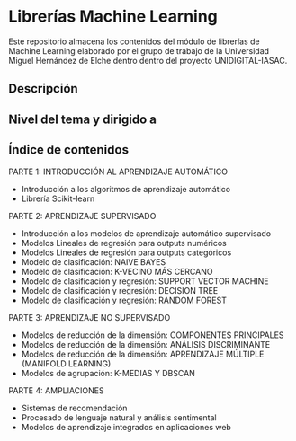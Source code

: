 # Librerías Machine Learning

Este repositorio almacena los contenidos del módulo de librerías de Machine Learning elaborado por el grupo de trabajo de la Universidad Miguel Hernández de Elche dentro dentro del proyecto UNIDIGITAL-IASAC.

## Descripción


## Nivel del tema y dirigido a


## Índice de contenidos

PARTE 1: INTRODUCCIÓN AL APRENDIZAJE AUTOMÁTICO

* Introducción a los algoritmos de aprendizaje automático
* Librería Scikit-learn


PARTE 2: APRENDIZAJE SUPERVISADO

* Introducción a los modelos de aprendizaje automático supervisado
* Modelos Lineales de regresión para outputs numéricos
* Modelos Lineales de regresión para outputs categóricos
* Modelo de clasificación: NAIVE BAYES
* Modelo de clasificación: K-VECINO MÁS CERCANO
* Modelo de clasificación y regresión: SUPPORT VECTOR MACHINE
* Modelo de clasificación y regresión: DECISION TREE
* Modelo de clasificación y regresión: RANDOM FOREST

PARTE 3: APRENDIZAJE NO SUPERVISADO

* Modelos de reducción de la dimensión: COMPONENTES PRINCIPALES
* Modelos de reducción de la dimensión: ANÁLISIS DISCRIMINANTE
* Modelos de reducción de la dimensión: APRENDIZAJE MÚLTIPLE (MANIFOLD LEARNING)
* Modelos de agrupación: K-MEDIAS Y DBSCAN

PARTE 4: AMPLIACIONES

* Sistemas de recomendación
* Procesado de lenguaje natural y análisis sentimental
* Modelos de aprendizaje integrados en aplicaciones web
